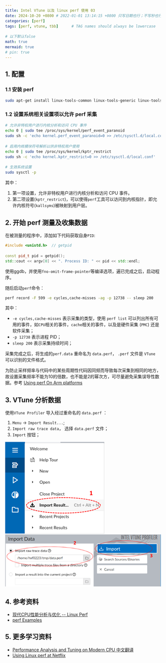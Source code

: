 ```yaml
---
title: Intel VTune 以及 linux perf 使用 03
date: 2024-10-20 +0800 # 2022-01-01 13:14:15 +0800 只写日期也行；不写秒也行；这样也行 2022-03-09T00:55:42+08:00
categories: [perf]
tags: [perf, vtune, tbb]      # TAG names should always be lowercase

# 以下默认false
math: true
mermaid: true
# pin: true
---
```



## 1. 配置 ##

### 1.1 安装 perf ###

```bash
sudo apt-get install linux-tools-common linux-tools-generic linux-tools-`uname -r`
```

### 1.2 设置系统相关设置项以允许 perf 采集 ###

```bash
# 允许非特权用户进行内核分析和访问 CPU 事件
echo 0 | sudo tee /proc/sys/kernel/perf_event_paranoid
sudo sh -c 'echo kernel.perf_event_paranoid=0 >> /etc/sysctl.d/local.conf'

# 启用内核模块符号解析以供非特权用户使用
echo 0 | sudo tee /proc/sys/kernel/kptr_restrict
sudo sh -c 'echo kernel.kptr_restrict=0 >> /etc/sysctl.d/local.conf'

# 生效系统设置
sudo sysctl -p
```

其中：

1. 第一项设置，允许非特权用户进行内核分析和访问 CPU 事件。
2. 第二项设置(`kptr_restrict`)，可以使得`perf`工具可以访问到内核指针，即允许内核符号(`kallsyms`)被映射到用户层。

## 2. 开始 perf 测量及收集数据 ##

在被测量的程序中，添加如下代码获取自身`PID`:

```c++
#include <unistd.h>  // getpid

const pid_t pid = getpid();
std::cout << argv[0] << ". Process ID: " << pid << std::endl;
```

使用ggdb，并使用`fno-omit-frame-pointer`等编译选项，遍已完成之后，启动程序。

随后启动`perf`命令：

```bash
perf record -F 599 -e cycles,cache-misses -ag -p 12738 -- sleep 200
```

其中：

* `-e cycles,cache-misses` 表示采集的类型，使用 `perf list` 可以列出所有可用的事件，如`CPU`相关的事件，`cache`相关的事件，以及是硬件采集 (`PMC`) 还是软件采集；
* `-p 12738` 表示进程 PID；
* `sleep 200` 表示采集持续时间；

采集完成之后，将生成的`perf.data` 重命名为 `data.perf`， `.perf` 文件是 `VTune` 可以识别的文件格式。

为防止采样频率与代码中的某些周期性代码因同频而导致每次采集到相同的地方，故设置采集频率不能为10的倍数，也不能是2的幂次方，可尽量避免采集误导性数据。参考 
[Using perf On Arm platforms](https://static.linaro.org/connect/yvr18/presentations/yvr18-416.pdf)

## 3. VTune 分析数据 ##

使用`VTune Profiler` 导入经过重命名的 `data.perf` ：

1. `Menu` -> `Import Result...`;
2. `Import raw trace data`， 选择 `data.perf` 文件；
3. `Import` 按钮；

![import_perf_format_file](/assets/images/perf/20241020_perf_vtune_import_perf_tools/vtune_profiler_import_perf_01.png)
![import_perf_format_file_step_2](/assets/images/perf/20241020_perf_vtune_import_perf_tools/vtune_profiler_import_perf_02.png)

## 4. 参考资料 ##

* [现代CPU性能分析与优化 -- Linux Perf](https://weedge.github.io/perf-book-cn/zh/chapters/7-Overview-Of-Performance-Analysis-Tools/7-4_Linux_perf_cn.html)
* [perf Examples](https://www.brendangregg.com/perf.html)

## 5. 更多学习资料 ##

* [Performance Analysis and Tuning on Modern CPU 中文翻译](https://github.com/weedge/perf-book-cn)
* [Using Linux perf at Netflix](https://brendangregg.com/Slides/KernelRecipes_Perf_Events.pdf)

